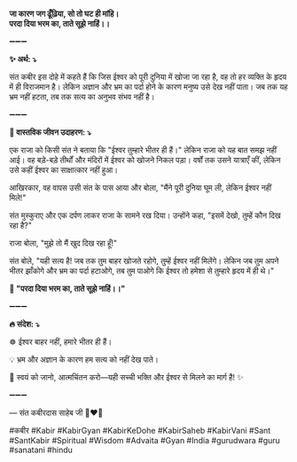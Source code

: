 **जा कारण जग ढूँढ़िया, सो तो घट ही मांहि।**\
**परदा दिया भरम का, ताते सूझे नाहिं।।**

➖➖➖

**✨ अर्थ: ⤵**

संत कबीर इस दोहे में कहते हैं कि जिस ईश्वर को पूरी दुनिया में खोजा जा रहा है, वह तो हर व्यक्ति के हृदय में ही विराजमान है। लेकिन अज्ञान और भ्रम का पर्दा होने के कारण मनुष्य उसे देख नहीं पाता। जब तक यह भ्रम नहीं हटता, तब तक सत्य का अनुभव संभव नहीं है।

➖➖➖

**🌾 वास्तविक जीवन उदाहरण: ⤵**

एक राजा को किसी संत ने बताया कि "ईश्वर तुम्हारे भीतर ही हैं।" लेकिन राजा को यह बात समझ नहीं आई। वह बड़े-बड़े तीर्थों और मंदिरों में ईश्वर को खोजने निकल पड़ा। वर्षों तक उसने यात्राएँ कीं, लेकिन उसे कहीं ईश्वर का साक्षात्कार नहीं हुआ।

आखिरकार, वह वापस उसी संत के पास आया और बोला, "मैंने पूरी दुनिया घूम ली, लेकिन ईश्वर नहीं मिले!"

संत मुस्कुराए और एक दर्पण लाकर राजा के सामने रख दिया। उन्होंने कहा, "इसमें देखो, तुम्हें कौन दिख रहा है?"

राजा बोला, "मुझे तो मैं खुद दिख रहा हूँ!"

संत बोले, "यही सत्य है! जब तक तुम बाहर खोजते रहोगे, तुम्हें ईश्वर नहीं मिलेंगे। लेकिन जब तुम अपने भीतर झाँकोगे और भ्रम का पर्दा हटाओगे, तब तुम पाओगे कि ईश्वर तो हमेशा से तुम्हारे हृदय में ही थे।"

**📜 "परदा दिया भरम का, ताते सूझे नाहिं।।"**

➖➖➖

**🔥 संदेश: ⤵**

☸ ईश्वर बाहर नहीं, हमारे भीतर ही हैं।

💡 भ्रम और अज्ञान के कारण हम सत्य को नहीं देख पाते।

🙏 स्वयं को जानो, आत्मचिंतन करो—यही सच्ची भक्ति और ईश्वर से मिलने का मार्ग है! ✨

➖➖➖

— संत कबीरदास साहेब जी 🙏❤️💯

#कबीर #Kabir #KabirGyan #KabirKeDohe #KabirSaheb #KabirVani #Sant #SantKabir #Spiritual #Wisdom #Advaita #Gyan #India #gurudwara #guru #sanatani #hindu
